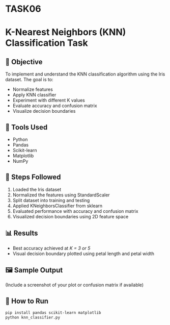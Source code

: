 # TASK06
# K-Nearest Neighbors (KNN) Classification Task

## 📌 Objective
To implement and understand the KNN classification algorithm using the Iris dataset. The goal is to:
- Normalize features
- Apply KNN classifier
- Experiment with different K values
- Evaluate accuracy and confusion matrix
- Visualize decision boundaries

## 🧰 Tools Used
- Python
- Pandas
- Scikit-learn
- Matplotlib
- NumPy

## 🚀 Steps Followed
1. Loaded the Iris dataset
2. Normalized the features using StandardScaler
3. Split dataset into training and testing
4. Applied KNeighborsClassifier from sklearn
5. Evaluated performance with accuracy and confusion matrix
6. Visualized decision boundaries using 2D feature space

## 📊 Results
- Best accuracy achieved at *K = 3 or 5*
- Visual decision boundary plotted using petal length and petal width

## 🖼️ Sample Output
(Include a screenshot of your plot or confusion matrix if available)

## 📁 How to Run
```bash
pip install pandas scikit-learn matplotlib
python knn_classifier.py
